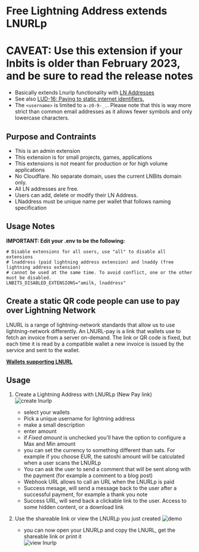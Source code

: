 # Free Lightning Address extends LNURLp

# CAVEAT: Use this extension if your lnbits is older than February 2023, and be sure to read the release notes

- Basically extends Lnurlp functionality with [LN Addresses](https://lightningaddress.com/)
- See also [LUD-16: Paying to static internet identifiers.](https://github.com/lnurl/luds/blob/luds/16.md)
- The `<username>` is limited to `a-z0-9-_.`.  Please note that this is way more strict than common email addresses as it allows fewer symbols and only lowercase characters.

## Purpose and Contraints

- This is an admin extension
- This extension is for small projects, games, applications 
- This extensions is not meant for production or for high volume applications
- No Cloudflare. No separate domain, uses the current LNBits domain only.
- All LN addresses are free.
- Users can add, delete or modify their LN Address. 
- LNaddress must be unique name per wallet that follows naming specification

## Usage Notes

**IMPORTANT: Edit your .env to be the following:**

```
# Disable extensions for all users, use "all" to disable all extensions
# lnaddress (paid lightning address extension) and lnaddy (free lightning address extension)
# cannot be used at the same time. To avoid conflict, one or the other must be disabled. 
LNBITS_DISABLED_EXTENSIONS="amilk, lnaddress"
```


## Create a static QR code people can use to pay over Lightning Network

LNURL is a range of lightning-network standards that allow us to use lightning-network differently. An LNURL-pay is a link that wallets use to fetch an invoice from a server on-demand. The link or QR code is fixed, but each time it is read by a compatible wallet a new invoice is issued by the service and sent to the wallet.

[**Wallets supporting LNURL**](https://github.com/fiatjaf/awesome-lnurl#wallets)

## Usage

1. Create a Lightning Address with LNURLp (New Pay link)\
   ![create lnurlp](https://i.imgur.com/Ht7ds9e.png)

   - select your wallets
   - Pick a unique username for lightning address
   - make a small description
   - enter amount
   - if _Fixed amount_ is unchecked you'll have the option to configure a Max and Min amount
   - you can set the currency to something different than sats. For example if you choose EUR, the satoshi amount will be calculated when a user scans the LNURLp
   - You can ask the user to send a comment that will be sent along with the payment (for example a comment to a blog post)
   - Webhook URL allows to call an URL when the LNURLp is paid
   - Success mesage, will send a message back to the user after a successful payment, for example a thank you note
   - Success URL, will send back a clickable link to the user. Access to some hidden content, or a download link

2. Use the shareable link or view the LNURLp you just created
   ![demo](https://user-images.githubusercontent.com/73979971/216545379-9094141f-7fad-4b92-ab80-6901e8934d03.png)

   
   - you can now open your LNURLp and copy the LNURL, get the shareable link or print it\
     ![view lnurlp](https://i.imgur.com/4n41S7T.jpg)
